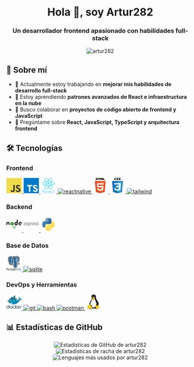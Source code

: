 <h1 align="center">Hola 👋, soy Artur282</h1>
<h3 align="center">Un desarrollador frontend apasionado con habilidades full-stack</h3>

<p align="center">
  <img src="https://komarev.com/ghpvc/?username=artur282&label=Visitas%20al%20perfil&color=0e75b6&style=flat" alt="artur282" />
</p>

## 💫 Sobre mí
- 🔭 Actualmente estoy trabajando en **mejorar mis habilidades de desarrollo full-stack**
- 🌱 Estoy aprendiendo **patrones avanzados de React e infraestructura en la nube**
- 👯 Busco colaborar en **proyectos de código abierto de frontend y JavaScript**
- 💬 Pregúntame sobre **React, JavaScript, TypeScript y arquitectura frontend**

## 🛠️ Tecnologías

### Frontend
<p>
  <a href="https://developer.mozilla.org/es/docs/Web/JavaScript" target="_blank">
    <img src="https://raw.githubusercontent.com/devicons/devicon/master/icons/javascript/javascript-original.svg" alt="javascript" width="42" height="42"/>
  </a>
  <a href="https://www.typescriptlang.org/" target="_blank">
    <img src="https://raw.githubusercontent.com/devicons/devicon/master/icons/typescript/typescript-original.svg" alt="typescript" width="42" height="42"/>
  </a>
  <a href="https://reactjs.org/" target="_blank">
    <img src="https://raw.githubusercontent.com/devicons/devicon/master/icons/react/react-original-wordmark.svg" alt="react" width="42" height="42"/>
  </a>
  <a href="https://reactnative.dev/" target="_blank">
    <img src="https://reactnative.dev/img/header_logo.svg" alt="reactnative" width="42" height="42"/>
  </a>
  <a href="https://www.w3.org/html/" target="_blank">
    <img src="https://raw.githubusercontent.com/devicons/devicon/master/icons/html5/html5-original-wordmark.svg" alt="html5" width="42" height="42"/>
  </a>
  <a href="https://www.w3schools.com/css/" target="_blank">
    <img src="https://raw.githubusercontent.com/devicons/devicon/master/icons/css3/css3-original-wordmark.svg" alt="css3" width="42" height="42"/>
  </a>
  <a href="https://tailwindcss.com/" target="_blank">
    <img src="https://www.vectorlogo.zone/logos/tailwindcss/tailwindcss-icon.svg" alt="tailwind" width="42" height="42"/>
  </a>
</p>

### Backend
<p>
  <a href="https://nodejs.org" target="_blank">
    <img src="https://raw.githubusercontent.com/devicons/devicon/master/icons/nodejs/nodejs-original-wordmark.svg" alt="nodejs" width="42" height="42"/>
  </a>
  <a href="https://expressjs.com" target="_blank">
    <img src="https://raw.githubusercontent.com/devicons/devicon/master/icons/express/express-original-wordmark.svg" alt="express" width="42" height="42"/>
  </a>
  <a href="https://www.python.org" target="_blank">
    <img src="https://raw.githubusercontent.com/devicons/devicon/master/icons/python/python-original.svg" alt="python" width="42" height="42"/>
  </a>
</p>

### Base de Datos
<p>
  <a href="https://www.postgresql.org" target="_blank">
    <img src="https://raw.githubusercontent.com/devicons/devicon/master/icons/postgresql/postgresql-original-wordmark.svg" alt="postgresql" width="42" height="42"/>
  </a>
  <a href="https://www.sqlite.org/" target="_blank">
    <img src="https://www.vectorlogo.zone/logos/sqlite/sqlite-icon.svg" alt="sqlite" width="42" height="42"/>
  </a>
</p>

### DevOps y Herramientas
<p>
  <a href="https://www.docker.com/" target="_blank">
    <img src="https://raw.githubusercontent.com/devicons/devicon/master/icons/docker/docker-original-wordmark.svg" alt="docker" width="42" height="42"/>
  </a>
  <a href="https://git-scm.com/" target="_blank">
    <img src="https://www.vectorlogo.zone/logos/git-scm/git-scm-icon.svg" alt="git" width="42" height="42"/>
  </a>
  <a href="https://www.gnu.org/software/bash/" target="_blank">
    <img src="https://www.vectorlogo.zone/logos/gnu_bash/gnu_bash-icon.svg" alt="bash" width="42" height="42"/>
  </a>
  <a href="https://postman.com" target="_blank">
    <img src="https://www.vectorlogo.zone/logos/getpostman/getpostman-icon.svg" alt="postman" width="42" height="42"/>
  </a>
  <a href="https://www.linux.org/" target="_blank">
    <img src="https://raw.githubusercontent.com/devicons/devicon/master/icons/linux/linux-original.svg" alt="linux" width="42" height="42"/>
  </a>
</p>

## 📊 Estadísticas de GitHub

<div align="center">
  <img src="https://github-readme-stats.vercel.app/api?username=artur282&show_icons=true&theme=radical&count_private=true&locale=es" alt="Estadísticas de GitHub de artur282" />
</div>

<div align="center">
  <img src="https://github-readme-streak-stats.herokuapp.com/?user=artur282&theme=radical&locale=es" alt="Estadísticas de racha de artur282" />
</div>

<div align="center">
  <img src="https://github-readme-stats.vercel.app/api/top-langs/?username=artur282&layout=compact&theme=radical&locale=es" alt="Lenguajes más usados por artur282" />
</div>

</p>
